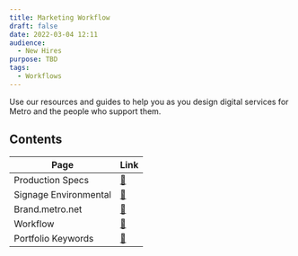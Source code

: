 ```yaml
---
title: Marketing Workflow
draft: false
date: 2022-03-04 12:11
audience:
  - New Hires
purpose: TBD
tags:
  - Workflows
---
```


Use our resources and guides to help you as you design digital services for Metro and the people who support them.

## Contents

|Page|Link|
|---|----|
|Production Specs|[:link:](production-specs.md)|
|Signage Environmental|[:link:](signage-environmental.md)|
|Brand.metro.net|[:link:](brand-metro.md)|
|Workflow|[:link:](workflow/index.md)|
|Portfolio Keywords|[:link:](portfolio-keywords.md)|
